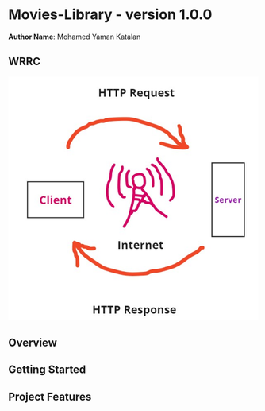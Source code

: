 # Movies-Library - version 1.0.0
**Author Name**: Mohamed Yaman Katalan


## WRRC
![No Img](./WRRC.jpg)

## Overview

## Getting Started
<!-- What are the steps that a user must take in order to build this app on their own machine and get it running? -->

## Project Features
<!-- What are the features included in you app -->